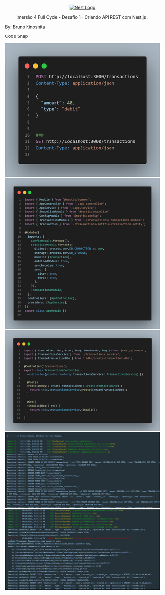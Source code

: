 <p align="center">
  <a href="http://nestjs.com/" target="blank"><img src="https://nestjs.com/img/logo_text.svg" width="320" alt="Nest Logo" /></a>
</p>

[circleci-image]: https://img.shields.io/circleci/build/github/nestjs/nest/master?token=abc123def456
[circleci-url]: https://circleci.com/gh/nestjs/nest

  <p align="center">Imersão 4 Full Cycle - Desafio 1 - Criando API REST com Nest.js .</p>

By: Bruno Kinoshita

Code Snap:

![Request](codesnap1.png)
![DB Connection](codesnap2.png)
![API](codesnap3.png)
![Log](codesnap4.png)
![Log](codesnap5.png)
